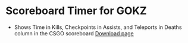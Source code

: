 # Scoreboard Timer for GOKZ
* Shows Time in Kills, Checkpoints in Assists, and Teleports in Deaths column in the CSGO scoreboard
[Download page](https://github.com/RutoTV/GOKZ-Scoreboard-Timer/releases)
